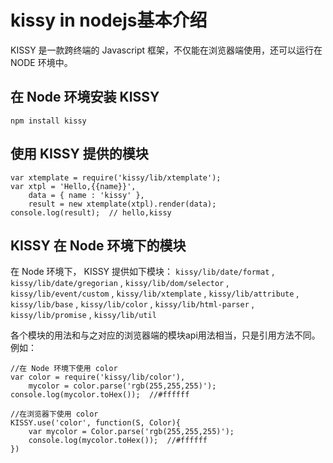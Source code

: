 # kissy in nodejs基本介绍


KISSY 是一款跨终端的 Javascript 框架，不仅能在浏览器端使用，还可以运行在 NODE 环境中。

## 在 Node 环境安装 KISSY

	npm install kissy

## 使用 KISSY 提供的模块

	var xtemplate = require('kissy/lib/xtemplate');
	var xtpl = 'Hello,{{name}}',
		data = { name : 'kissy' },
		result = new xtemplate(xtpl).render(data);
	console.log(result);  // hello,kissy

## KISSY 在 Node 环境下的模块
	
在 Node 环境下， KISSY 提供如下模块： `kissy/lib/date/format` , `kissy/lib/date/gregorian` , `kissy/lib/dom/selector` , `kissy/lib/event/custom` , `kissy/lib/xtemplate` , `kissy/lib/attribute` , `kissy/lib/base` , `kissy/lib/color` , `kissy/lib/html-parser` , `kissy/lib/promise` , `kissy/lib/util`

各个模块的用法和与之对应的浏览器端的模块api用法相当，只是引用方法不同。例如：
	
	//在 Node 环境下使用 color
	var color = require('kissy/lib/color'),
		mycolor = color.parse('rgb(255,255,255)');
	console.log(mycolor.toHex());  //#ffffff

	//在浏览器下使用 color
	KISSY.use('color', function(S, Color){
		var mycolor = Color.parse('rgb(255,255,255)');
		console.log(mycolor.toHex());  //#ffffff
	})

